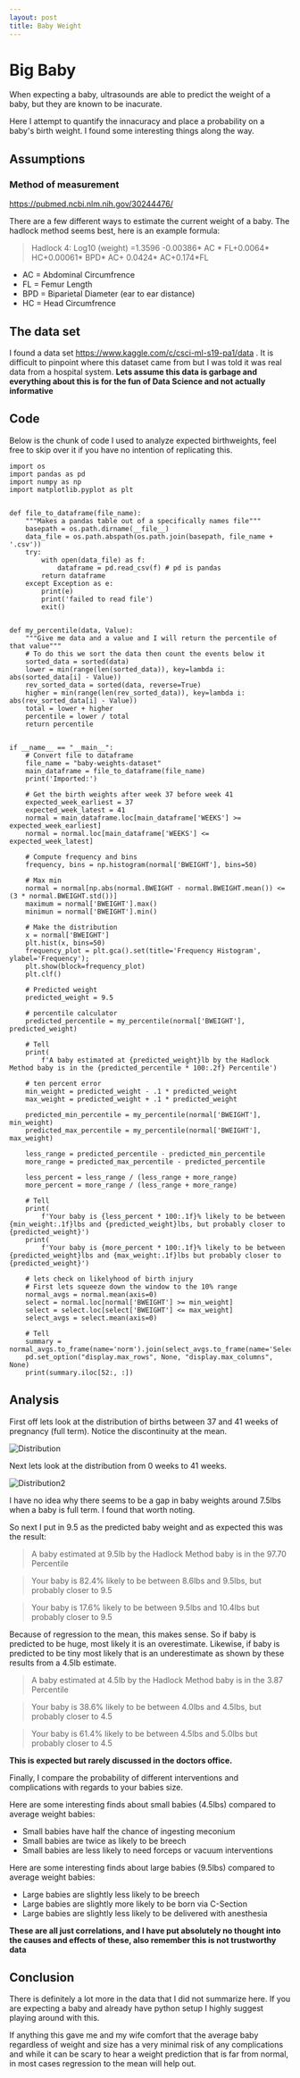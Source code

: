 ```yaml
---
layout: post
title: Baby Weight
---
```

# Big Baby
When expecting a baby, ultrasounds are able to predict the weight of a baby, but they are known to be inacurate. 

Here I attempt to quantify the innacuracy and place a probability on a baby's birth weight. I found some interesting things along the way. 

## Assumptions

### Method of measurement
<https://pubmed.ncbi.nlm.nih.gov/30244476/>

There are a few different ways to estimate the current weight of a baby. The hadlock method seems best, here is an example formula:

>Hadlock 4: Log10 (weight) =1.3596 -0.00386* AC * FL+0.0064* HC+0.00061* BPD* AC+ 0.0424* AC+0.174*FL

* AC = Abdominal Circumfrence
* FL = Femur Length
* BPD = Biparietal Diameter (ear to ear distance)
* HC = Head Circumfrence

## The data set
I found a data set 
<https://www.kaggle.com/c/csci-ml-s19-pa1/data>
. It is difficult to pinpoint where this dataset came from but I was told it was real data from a hospital system. **Lets assume this data is garbage and everything about this is for the fun of Data Science and not actually informative**

## Code
Below is the chunk of code I used to analyze expected birthweights, feel free to skip over it if you have no intention of replicating this. 

    import os
    import pandas as pd
    import numpy as np
    import matplotlib.pyplot as plt


    def file_to_dataframe(file_name):
        """Makes a pandas table out of a specifically names file"""
        basepath = os.path.dirname(__file__)
        data_file = os.path.abspath(os.path.join(basepath, file_name + '.csv'))
        try:
            with open(data_file) as f:
                dataframe = pd.read_csv(f) # pd is pandas
            return dataframe
        except Exception as e:
            print(e)
            print('failed to read file')
            exit()


    def my_percentile(data, Value):
        """Give me data and a value and I will return the percentile of that value"""
        # To do this we sort the data then count the events below it
        sorted_data = sorted(data)
        lower = min(range(len(sorted_data)), key=lambda i: abs(sorted_data[i] - Value))
        rev_sorted_data = sorted(data, reverse=True)
        higher = min(range(len(rev_sorted_data)), key=lambda i: abs(rev_sorted_data[i] - Value))
        total = lower + higher
        percentile = lower / total
        return percentile


    if __name__ == "__main__":
        # Convert file to dataframe
        file_name = "baby-weights-dataset"
        main_dataframe = file_to_dataframe(file_name)
        print('Imported:')

        # Get the birth weights after week 37 before week 41
        expected_week_earliest = 37
        expected_week_latest = 41
        normal = main_dataframe.loc[main_dataframe['WEEKS'] >= expected_week_earliest]
        normal = normal.loc[main_dataframe['WEEKS'] <= expected_week_latest]

        # Compute frequency and bins
        frequency, bins = np.histogram(normal['BWEIGHT'], bins=50)

        # Max min
        normal = normal[np.abs(normal.BWEIGHT - normal.BWEIGHT.mean()) <= (3 * normal.BWEIGHT.std())]
        maximum = normal['BWEIGHT'].max()
        minimun = normal['BWEIGHT'].min()

        # Make the distribution
        x = normal['BWEIGHT']
        plt.hist(x, bins=50)
        frequency_plot = plt.gca().set(title='Frequency Histogram', ylabel='Frequency');
        plt.show(block=frequency_plot)
        plt.clf()

        # Predicted weight
        predicted_weight = 9.5

        # percentile calculator
        predicted_percentile = my_percentile(normal['BWEIGHT'], predicted_weight)

        # Tell
        print(
            f'A baby estimated at {predicted_weight}lb by the Hadlock Method baby is in the {predicted_percentile * 100:.2f} Percentile')

        # ten percent error
        min_weight = predicted_weight - .1 * predicted_weight
        max_weight = predicted_weight + .1 * predicted_weight

        predicted_min_percentile = my_percentile(normal['BWEIGHT'], min_weight)
        predicted_max_percentile = my_percentile(normal['BWEIGHT'], max_weight)

        less_range = predicted_percentile - predicted_min_percentile
        more_range = predicted_max_percentile - predicted_percentile

        less_percent = less_range / (less_range + more_range)
        more_percent = more_range / (less_range + more_range)

        # Tell
        print(
            f'Your baby is {less_percent * 100:.1f}% likely to be between {min_weight:.1f}lbs and {predicted_weight}lbs, but probably closer to {predicted_weight}')
        print(
            f'Your baby is {more_percent * 100:.1f}% likely to be between {predicted_weight}lbs and {max_weight:.1f}lbs but probably closer to {predicted_weight}')

        # lets check on likelyhood of birth injury
        # First lets squeeze down the window to the 10% range
        normal_avgs = normal.mean(axis=0)
        select = normal.loc[normal['BWEIGHT'] >= min_weight]
        select = select.loc[select['BWEIGHT'] <= max_weight]
        select_avgs = select.mean(axis=0)

        # Tell
        summary = normal_avgs.to_frame(name='norm').join(select_avgs.to_frame(name='Select'))
        pd.set_option("display.max_rows", None, "display.max_columns", None)
        print(summary.iloc[52:, :])

## Analysis
First off lets look at the distribution of births between 37 and 41 weeks of pregnancy (full term). Notice the discontinuity at the mean.

![Distribution](/images/BabyWeights.png)

Next lets look at the distribution from 0 weeks to 41 weeks.

![Distribution2](/images/BabyWeightsFull.png)

I have no idea why there seems to be a gap in baby weights around 7.5lbs when a baby is full term. I found that worth noting.

So next I put in 9.5 as the predicted baby weight and as expected this was the result:

>A baby estimated at 9.5lb by the Hadlock Method baby is in the 97.70 Percentile

>Your baby is 82.4% likely to be between 8.6lbs and 9.5lbs, but probably closer to 9.5

>Your baby is 17.6% likely to be between 9.5lbs and 10.4lbs but probably closer to 9.5

Because of regression to the mean, this makes sense. So if baby is predicted to be huge, most likely it is an overestimate. Likewise, if baby is predicted to be tiny most likely that is an underestimate as shown by these results from a 4.5lb estimate.

>A baby estimated at 4.5lb by the Hadlock Method baby is in the 3.87 Percentile

>Your baby is 38.6% likely to be between 4.0lbs and 4.5lbs, but probably closer to 4.5

>Your baby is 61.4% likely to be between 4.5lbs and 5.0lbs but probably closer to 4.5

**This is expected but rarely discussed in the doctors office.**

Finally, I compare the probability of different interventions and complications with regards to your babies size. 

Here are some interesting finds about small babies (4.5lbs) compared to average weight babies:
* Small babies have half the chance of ingesting meconium
* Small babies are twice as likely to be breech
* Small babies are less likely to need forceps or vacuum interventions

Here are some interesting finds about large babies (9.5lbs) compared to average weight babies:
* Large babies are slightly less likely to be breech
*  Large babies are slightly more likely to be born via C-Section
* Large babies are slightly less likely to be delivered with anesthesia

**These are all just correlations, and I have put absolutely no thought into the causes and effects of these, also remember this is not trustworthy data**

## Conclusion

There is definitely a lot more in the data that I did not summarize here. If you are expecting a baby and already have python setup I highly suggest playing around with this.

If anything this gave me and my wife comfort that the average baby regardless of weight and size has a very minimal risk of any complications and while it can be scary to hear a weight prediction that is far from normal, in most cases regression to the mean will help out. 
